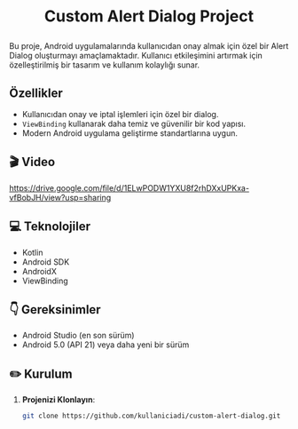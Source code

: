 # <p align="center"> Custom Alert Dialog Project </p>

Bu proje, Android uygulamalarında kullanıcıdan onay almak için özel bir Alert Dialog oluşturmayı amaçlamaktadır. Kullanıcı etkileşimini artırmak için özelleştirilmiş bir tasarım ve kullanım kolaylığı sunar.

## Özellikler

- Kullanıcıdan onay ve iptal işlemleri için özel bir dialog.
- `ViewBinding` kullanarak daha temiz ve güvenilir bir kod yapısı.
- Modern Android uygulama geliştirme standartlarına uygun.

## 🎬 Video
https://drive.google.com/file/d/1ELwPODW1YXU8f2rhDXxUPKxa-vfBobJH/view?usp=sharing
<br>

##  💻 Teknolojiler

- Kotlin
- Android SDK
- AndroidX
- ViewBinding

## :point_down: Gereksinimler

- Android Studio (en son sürüm)
- Android 5.0 (API 21) veya daha yeni bir sürüm

## :pencil2: Kurulum

1. **Projenizi Klonlayın**:
   ```bash
   git clone https://github.com/kullaniciadi/custom-alert-dialog.git
